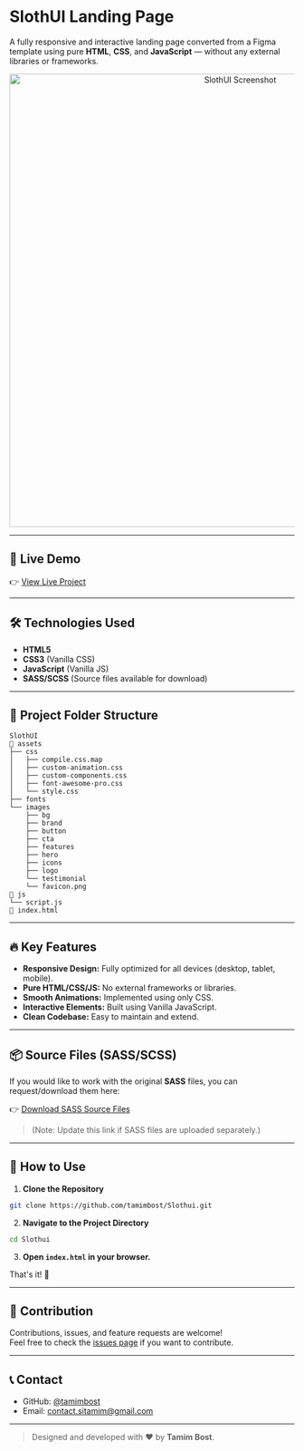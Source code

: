 # SlothUI Landing Page

A fully responsive and interactive landing page converted from a Figma template using pure **HTML**, **CSS**, and **JavaScript** — without any external libraries or frameworks.

<div align="center">
  <img src="./assets/images/hero/your-screenshot.png" alt="SlothUI Screenshot" width="800"/>
</div>

---

## 🚀 Live Demo

👉 [View Live Project](https://tamimbost.github.io/Slothui/)

---

## 🛠️ Technologies Used

- **HTML5**
- **CSS3** (Vanilla CSS)
- **JavaScript** (Vanilla JS)
- **SASS/SCSS** (Source files available for download)

---

## 📂 Project Folder Structure

```
SlothUI
🔹 assets
├── css
│   ├── compile.css.map
│   ├── custom-animation.css
│   ├── custom-components.css
│   ├── font-awesome-pro.css
│   └── style.css
├── fonts
└── images
    ├── bg
    ├── brand
    ├── button
    ├── cta
    ├── features
    ├── hero
    ├── icons
    ├── logo
    └── testimonial
    └── favicon.png
🔹 js
└── script.js
🔹 index.html
```

---

## 🔥 Key Features

- **Responsive Design:** Fully optimized for all devices (desktop, tablet, mobile).
- **Pure HTML/CSS/JS:** No external frameworks or libraries.
- **Smooth Animations:** Implemented using only CSS.
- **Interactive Elements:** Built using Vanilla JavaScript.
- **Clean Codebase:** Easy to maintain and extend.

---

## 📦 Source Files (SASS/SCSS)

If you would like to work with the original **SASS** files, you can request/download them here:

👉 [Download SASS Source Files](https://drive.google.com/file/d/125X_m-vgQR3mv4bo_GgR_P3wU3DdZST5/view?usp=sharing)

> (Note: Update this link if SASS files are uploaded separately.)

---

## 📜 How to Use

1. **Clone the Repository**

```bash
git clone https://github.com/tamimbost/Slothui.git
```

2. **Navigate to the Project Directory**

```bash
cd Slothui
```

3. **Open `index.html` in your browser.**

That's it! 🎉

---

## 🧹 Contribution

Contributions, issues, and feature requests are welcome!  
Feel free to check the [issues page](https://github.com/tamimbost/Slothui/issues) if you want to contribute.

---

## 📞 Contact

- GitHub: [@tamimbost](https://github.com/tamimbost)
- Email: contact.sitamim@gmail.com

---

> Designed and developed with ❤️ by **Tamim Bost**.

